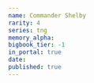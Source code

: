 ```yaml
---
name: Commander Shelby
rarity: 4
series: tng
memory_alpha:
bigbook_tier: -1
in_portal: true
date:
published: true
---
```



